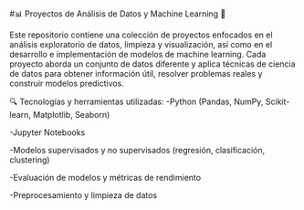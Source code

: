 #📊 Proyectos de Análisis de Datos y Machine Learning 🤖

Este repositorio contiene una colección de proyectos enfocados en el análisis exploratorio de datos,
limpieza y visualización, así como en el desarrollo e implementación de modelos de machine learning.
Cada proyecto aborda un conjunto de datos diferente y aplica técnicas de ciencia de datos para obtener información útil,
resolver problemas reales y construir modelos predictivos.

🔍 Tecnologías y herramientas utilizadas:
  -Python (Pandas, NumPy, Scikit-learn, Matplotlib, Seaborn)

  -Jupyter Notebooks

  -Modelos supervisados y no supervisados (regresión, clasificación, clustering)

  -Evaluación de modelos y métricas de rendimiento

  -Preprocesamiento y limpieza de datos
